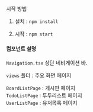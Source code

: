 시작 방법

1. 설치 : ```npm install```

2. 시작 : ```npm start```


#### 컴포넌트 설명

```Navigation.tsx```
상단 네비게이션 바. 

```views``` 폴더 : 주요 화면 페이지

```BoardListPage``` : 게시판 페이지  
```TodoListPage``` : 투두리스트 페이지  
```UserListPage``` : 유저목록 페이지   
 
